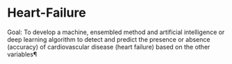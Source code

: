 # Heart-Failure
Goal: To develop a machine, ensembled method and artificial intelligence or deep learning algorithm to detect and predict the presence or absence (accuracy) of cardiovascular disease (heart failure) based on the other variables¶

